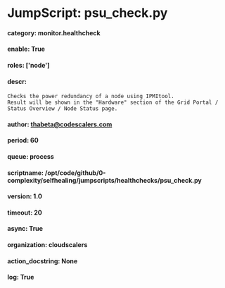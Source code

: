 
# JumpScript: psu_check.py
        
#### category: monitor.healthcheck
#### enable: True
#### roles: ['node']
#### descr: 
```
Checks the power redundancy of a node using IPMItool.
Result will be shown in the "Hardware" section of the Grid Portal / Status Overview / Node Status page.

```
#### author: thabeta@codescalers.com
#### period: 60
#### queue: process
#### scriptname: /opt/code/github/0-complexity/selfhealing/jumpscripts/healthchecks/psu_check.py
#### version: 1.0
#### timeout: 20
#### async: True
#### organization: cloudscalers
#### action_docstring: None
#### log: True